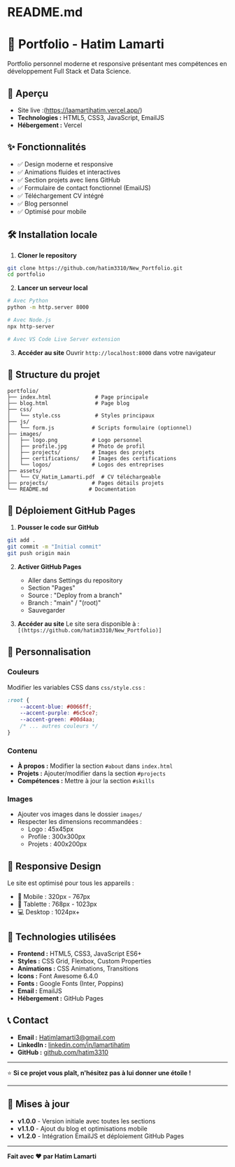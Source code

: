 # README.md

# 🚀 Portfolio - Hatim Lamarti

Portfolio personnel moderne et responsive présentant mes compétences en développement Full Stack et Data Science.

## 🌟 Aperçu

- Site live :(https://laamartihatim.vercel.app/)
- **Technologies :** HTML5, CSS3, JavaScript, EmailJS
- **Hébergement :** Vercel

## ✨ Fonctionnalités

- ✅ Design moderne et responsive
- ✅ Animations fluides et interactives
- ✅ Section projets avec liens GitHub
- ✅ Formulaire de contact fonctionnel (EmailJS)
- ✅ Téléchargement CV intégré
- ✅ Blog personnel
- ✅ Optimisé pour mobile

## 🛠️ Installation locale

1. **Cloner le repository**
```bash
git clone https://github.com/hatim3310/New_Portfolio.git
cd portfolio
```

2. **Lancer un serveur local**
```bash
# Avec Python
python -m http.server 8000

# Avec Node.js
npx http-server

# Avec VS Code Live Server extension
```

3. **Accéder au site**
Ouvrir `http://localhost:8000` dans votre navigateur



## 📁 Structure du projet

```
portfolio/
├── index.html              # Page principale
├── blog.html               # Page blog
├── css/
│   └── style.css           # Styles principaux
├── js/
│   └── form.js            # Scripts formulaire (optionnel)
├── images/
│   ├── logo.png           # Logo personnel
│   ├── profile.jpg        # Photo de profil
│   ├── projects/          # Images des projets
│   ├── certifications/    # Images des certifications
│   └── logos/             # Logos des entreprises
├── assets/
│   └── CV_Hatim_Lamarti.pdf  # CV téléchargeable
├── projects/              # Pages détails projets
└── README.md             # Documentation
```

## 🚀 Déploiement GitHub Pages

1. **Pousser le code sur GitHub**
```bash
git add .
git commit -m "Initial commit"
git push origin main
```

2. **Activer GitHub Pages**
   - Aller dans Settings du repository
   - Section "Pages"
   - Source : "Deploy from a branch"
   - Branch : "main" / "(root)"
   - Sauvegarder

3. **Accéder au site**
   Le site sera disponible à : `[(https://github.com/hatim3310/New_Portfolio)]`

## 🎨 Personnalisation

### Couleurs
Modifier les variables CSS dans `css/style.css` :
```css
:root {
    --accent-blue: #0066ff;
    --accent-purple: #6c5ce7;
    --accent-green: #00d4aa;
    /* ... autres couleurs */
}
```

### Contenu
- **À propos :** Modifier la section `#about` dans `index.html`
- **Projets :** Ajouter/modifier dans la section `#projects`
- **Compétences :** Mettre à jour la section `#skills`

### Images
- Ajouter vos images dans le dossier `images/`
- Respecter les dimensions recommandées :
  - Logo : 45x45px
  - Profile : 300x300px
  - Projets : 400x200px

## 📱 Responsive Design

Le site est optimisé pour tous les appareils :
- 📱 Mobile : 320px - 767px
- 📱 Tablette : 768px - 1023px
- 💻 Desktop : 1024px+

## 🔧 Technologies utilisées

- **Frontend :** HTML5, CSS3, JavaScript ES6+
- **Styles :** CSS Grid, Flexbox, Custom Properties
- **Animations :** CSS Animations, Transitions
- **Icons :** Font Awesome 6.4.0
- **Fonts :** Google Fonts (Inter, Poppins)
- **Email :** EmailJS
- **Hébergement :** GitHub Pages



## 📞 Contact

- **Email :** Hatimlamarti3@gmail.com
- **LinkedIn :** [linkedin.com/in/lamartihatim](https://linkedin.com/in/lamartihatim)
- **GitHub :** [github.com/hatim3310](https://github.com/hatim3310)

---

⭐ **Si ce projet vous plaît, n'hésitez pas à lui donner une étoile !**

---

## 🔄 Mises à jour

- **v1.0.0** - Version initiale avec toutes les sections
- **v1.1.0** - Ajout du blog et optimisations mobile
- **v1.2.0** - Intégration EmailJS et déploiement GitHub Pages

---


**Fait avec ❤️ par Hatim Lamarti**

